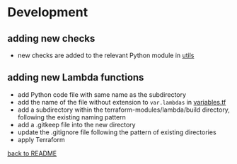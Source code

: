 # Development

## adding new checks
* new checks are added to the relevant Python module in [utils](../utils/)

## adding new Lambda functions
* add Python code file with same name as the subdirectory
* add the name of the file without extension to ```var.lambdas``` in [variables.tf](variables.tf)
* add a subdirectory within the terraform-modules/lambda/build directory, following the existing naming pattern
* add a .gitkeep file into the new directory
* update the .gitignore file following the pattern of existing directories
* apply Terraform

[back to README](../README.md)
